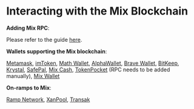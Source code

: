 # Interacting with the Mix Blockchain

**Adding Mix RPC**:&#x20;

Please refer to the guide [here](https://tutorials.miexs.com/tutorials/network-tutorials/adding-fuse-network-to-metamask).



**Wallets supporting the Mix blockchain**:

[Metamask](https://metamask.io), [imToken](https://imtoken.im), [Math Wallet](https://mathwallet.org), [AlphaWallet](https://alphawallet.com), [Brave Wallet](https://brave.com/wallet/), [BitKeep](https://bitkeep.com/), [Krystal](https://krystal.app), [SafePal](https://safepal.io/), [Mix Cash](https://fuse.cash), [TokenPocket](https://www.tokenpocket.pro/en/) (RPC needs to be added manually), [Mix Wallet](https://play.google.com/store/apps/details?id=io.fuse.fusecash\&hl=en\&gl=US)



**On-ramps to Mix**:

[Ramp Network](https://ramp.network), [XanPool](https://xanpool.com/), [Transak](https://transak.com/)

